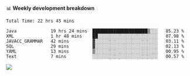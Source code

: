 

📊 **Weekly development breakdown**
<!--START_SECTION:waka-->

```text
Total Time: 22 hrs 45 mins

Java             19 hrs 24 mins  █████████████████████▒░░░   85.23 %
XML              1 hr 48 mins    ██░░░░░░░░░░░░░░░░░░░░░░░   07.98 %
JAVACC_GRAMMAR   42 mins         ▓░░░░░░░░░░░░░░░░░░░░░░░░   03.11 %
SQL              29 mins         ▓░░░░░░░░░░░░░░░░░░░░░░░░   02.13 %
YAML             13 mins         ▒░░░░░░░░░░░░░░░░░░░░░░░░   00.95 %
Text             7 mins          ░░░░░░░░░░░░░░░░░░░░░░░░░   00.57 %
```

<!--END_SECTION:waka-->

<p align="left" dir="auto">
  <a href="#">
    <img src="https://github-readme-stats.vercel.app/api?username=JiHongYuan&show_icons=true&inc">
  </a>
</p>
